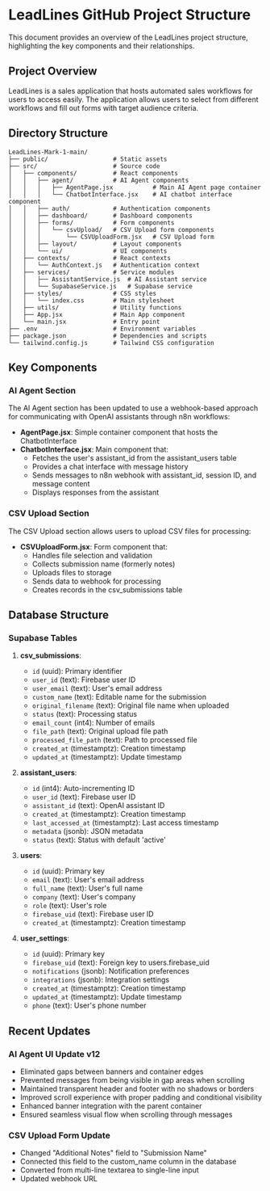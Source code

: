# LeadLines GitHub Project Structure

This document provides an overview of the LeadLines project structure, highlighting the key components and their relationships.

## Project Overview

LeadLines is a sales application that hosts automated sales workflows for users to access easily. The application allows users to select from different workflows and fill out forms with target audience criteria.

## Directory Structure

```
LeadLines-Mark-1-main/
├── public/                  # Static assets
├── src/                     # Source code
│   ├── components/          # React components
│   │   ├── agent/           # AI Agent components
│   │   │   ├── AgentPage.jsx           # Main AI Agent page container
│   │   │   └── ChatbotInterface.jsx    # AI chatbot interface component
│   │   ├── auth/            # Authentication components
│   │   ├── dashboard/       # Dashboard components
│   │   ├── forms/           # Form components
│   │   │   └── csvUpload/   # CSV Upload form components
│   │   │       └── CSVUploadForm.jsx   # CSV Upload form
│   │   ├── layout/          # Layout components
│   │   └── ui/              # UI components
│   ├── contexts/            # React contexts
│   │   └── AuthContext.js   # Authentication context
│   ├── services/            # Service modules
│   │   ├── AssistantService.js  # AI Assistant service
│   │   └── SupabaseService.js   # Supabase service
│   ├── styles/              # CSS styles
│   │   └── index.css        # Main stylesheet
│   ├── utils/               # Utility functions
│   ├── App.jsx              # Main App component
│   └── main.jsx             # Entry point
├── .env                     # Environment variables
├── package.json             # Dependencies and scripts
└── tailwind.config.js       # Tailwind CSS configuration
```

## Key Components

### AI Agent Section

The AI Agent section has been updated to use a webhook-based approach for communicating with OpenAI assistants through n8n workflows:

- **AgentPage.jsx**: Simple container component that hosts the ChatbotInterface
- **ChatbotInterface.jsx**: Main component that:
  - Fetches the user's assistant_id from the assistant_users table
  - Provides a chat interface with message history
  - Sends messages to n8n webhook with assistant_id, session ID, and message content
  - Displays responses from the assistant

### CSV Upload Section

The CSV Upload section allows users to upload CSV files for processing:

- **CSVUploadForm.jsx**: Form component that:
  - Handles file selection and validation
  - Collects submission name (formerly notes)
  - Uploads files to storage
  - Sends data to webhook for processing
  - Creates records in the csv_submissions table

## Database Structure

### Supabase Tables

1. **csv_submissions**:
   - `id` (uuid): Primary identifier
   - `user_id` (text): Firebase user ID
   - `user_email` (text): User's email address
   - `custom_name` (text): Editable name for the submission
   - `original_filename` (text): Original file name when uploaded
   - `status` (text): Processing status
   - `email_count` (int4): Number of emails
   - `file_path` (text): Original upload file path
   - `processed_file_path` (text): Path to processed file
   - `created_at` (timestamptz): Creation timestamp
   - `updated_at` (timestamptz): Update timestamp

2. **assistant_users**:
   - `id` (int4): Auto-incrementing ID
   - `user_id` (text): Firebase user ID
   - `assistant_id` (text): OpenAI assistant ID
   - `created_at` (timestamptz): Creation timestamp
   - `last_accessed_at` (timestamptz): Last access timestamp
   - `metadata` (jsonb): JSON metadata
   - `status` (text): Status with default 'active'

3. **users**:
   - `id` (uuid): Primary key
   - `email` (text): User's email address
   - `full_name` (text): User's full name
   - `company` (text): User's company
   - `role` (text): User's role
   - `firebase_uid` (text): Firebase user ID
   - `created_at` (timestamptz): Creation timestamp

4. **user_settings**:
   - `id` (uuid): Primary key
   - `firebase_uid` (text): Foreign key to users.firebase_uid
   - `notifications` (jsonb): Notification preferences
   - `integrations` (jsonb): Integration settings
   - `created_at` (timestamptz): Creation timestamp
   - `updated_at` (timestamptz): Update timestamp
   - `phone` (text): User's phone number

## Recent Updates

### AI Agent UI Update v12
- Eliminated gaps between banners and container edges
- Prevented messages from being visible in gap areas when scrolling
- Maintained transparent header and footer with no shadows or borders
- Improved scroll experience with proper padding and conditional visibility
- Enhanced banner integration with the parent container
- Ensured seamless visual flow when scrolling through messages

### CSV Upload Form Update
- Changed "Additional Notes" field to "Submission Name"
- Connected this field to the custom_name column in the database
- Converted from multi-line textarea to single-line input
- Updated webhook URL
